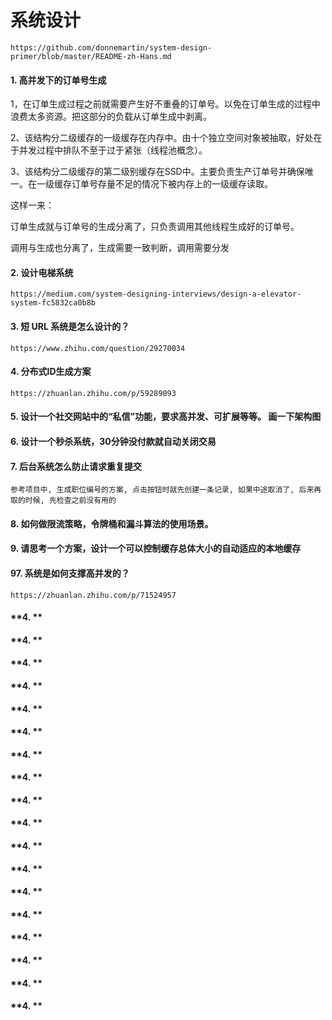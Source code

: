 # 系统设计
`https://github.com/donnemartin/system-design-primer/blob/master/README-zh-Hans.md`


#### **1. 高并发下的订单号生成**

1，在订单生成过程之前就需要产生好不重叠的订单号。以免在订单生成的过程中浪费太多资源。把这部分的负载从订单生成中剥离。

2、该结构分二级缓存的一级缓存在内存中。由十个独立空间对象被抽取，好处在于并发过程中排队不至于过于紧张（线程池概念）。

3、该结构分二级缓存的第二级别缓存在SSD中。主要负责生产订单号并确保唯一。在一级缓存订单号存量不足的情况下被内存上的一级缓存读取。



这样一来：

订单生成就与订单号的生成分离了，只负责调用其他线程生成好的订单号。

调用与生成也分离了，生成需要一致判断，调用需要分发



#### **2. 设计电梯系统**
`https://medium.com/system-designing-interviews/design-a-elevator-system-fc5832ca0b8b`

#### **3. 短 URL 系统是怎么设计的？**
`https://www.zhihu.com/question/29270034`


#### **4. 分布式ID生成方案**
`https://zhuanlan.zhihu.com/p/59289093`


#### **5. 设计一个社交网站中的“私信”功能，要求高并发、可扩展等等。 画一下架构图**
#### **6. 设计一个秒杀系统，30分钟没付款就自动关闭交易**
#### **7. 后台系统怎么防止请求重复提交**
`参考项目中, 生成职位编号的方案, 点击按钮时就先创建一条记录, 如果中途取消了, 后来再取的时候, 先检查之前没有用的`
#### **8. 如何做限流策略，令牌桶和漏斗算法的使用场景。**


#### **9. 请思考一个方案，设计一个可以控制缓存总体大小的自动适应的本地缓存**
#### **97. 系统是如何支撑高并发的？**
`https://zhuanlan.zhihu.com/p/71524957`
#### **4. **
#### **4. **
#### **4. **
#### **4. **
#### **4. **
#### **4. **
#### **4. **
#### **4. **
#### **4. **
#### **4. **
#### **4. **
#### **4. **
#### **4. **
#### **4. **
#### **4. **
#### **4. **
#### **4. **
#### **4. **
